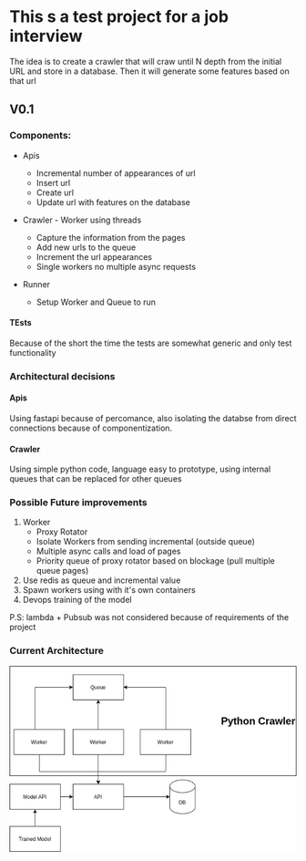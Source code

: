 # This s a test project for a job interview

The idea is to create a crawler that will craw until N depth from the initial URL and store in a database.
Then it will generate some features based on that url

## V0.1

### Components:

- Apis 
    - Incremental number of appearances of url
    - Insert url
    - Create url
    - Update url with features on the database

- Crawler - Worker using threads
    - Capture the information from the pages
    - Add new urls to the queue
    - Increment the url appearances
    - Single workers no multiple async requests

- Runner
    - Setup Worker and Queue to run


#### TEsts

Because of the short the time the tests are somewhat generic and only test functionality


### Architectural decisions

####  Apis

Using fastapi  because of percomance, also isolating the databse from direct connections because of componentization.

#### Crawler

Using simple python code, language easy to prototype, using internal queues that can be replaced for other queues

### Possible Future improvements

1. Worker
    - Proxy Rotator
    - Isolate Workers from sending incremental (outside queue)
    - Multiple async calls and load of pages 
    - Priority queue of proxy rotator based on blockage (pull multiple queue pages)
2. Use redis as queue and incremental value
3. Spawn workers using with it's own containers
4. Devops training of the model

P.S: lambda + Pubsub was not considered because of requirements of the project

### Current Architecture

![Architecthure V0.1](./architecture.png)